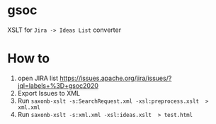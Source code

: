 # gsoc
XSLT for `Jira -> Ideas List` converter


# How to
1. open JIRA list https://issues.apache.org/jira/issues/?jql=labels+%3D+gsoc2020
2. Export Issues to XML
3. Run `saxonb-xslt -s:SearchRequest.xml -xsl:preprocess.xslt  > xml.xml`
4. Run `saxonb-xslt -s:xml.xml -xsl:ideas.xslt  > test.html`

